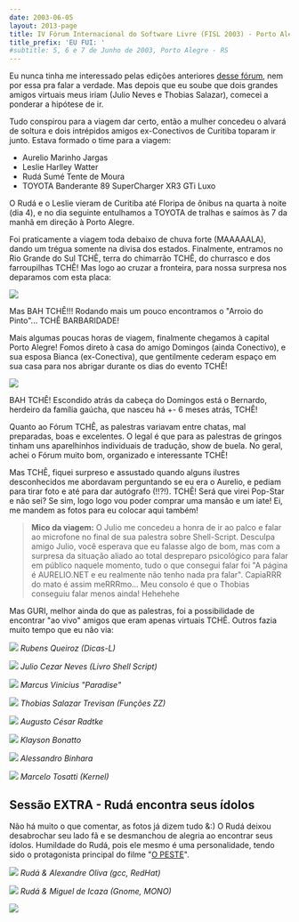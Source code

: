 ```yaml
---
date: 2003-06-05
layout: 2013-page
title: IV Fórum Internacional do Software Livre (FISL 2003) - Porto Alegre - RS
title_prefix: 'EU FUI: '
#subtitle: 5, 6 e 7 de Junho de 2003, Porto Alegre - RS
---
```


Eu nunca tinha me interessado pelas edições anteriores
[desse fórum](http://www.softwarelivre.org/forum2003/),
nem por essa pra falar a verdade. Mas depois que eu soube que dois
grandes amigos virtuais meus iriam (Julio Neves e Thobias Salazar),
comecei a ponderar a hipótese de ir.

Tudo conspirou para a viagem dar certo, então a mulher concedeu o
alvará de soltura e dois intrépidos amigos ex-Conectivos de Curitiba
toparam ir junto. Estava formado o time para a viagem:

- Aurelio Marinho Jargas
- Leslie Harlley Watter
- Rudá Sumé Tente de Moura
- TOYOTA Banderante 89 SuperCharger XR3 GTi Luxo

O Rudá e o Leslie vieram de Curitiba até Floripa de ônibus na quarta à
noite (dia 4), e no dia seguinte entulhamos a TOYOTA de tralhas e
saímos às 7 da manhã em direção à Porto Alegre.

Foi praticamente a viagem toda debaixo de chuva forte (MAAAAALA),
dando um trégua somente na divisa dos estados. Finalmente, entramos no
Rio Grande do Sul TCHÊ, terra do chimarrão TCHÊ, do churrasco e dos
farroupilhas TCHÊ! Mas logo ao cruzar a fronteira, para nossa surpresa
nos deparamos com esta placa:

![](rio_veadinho.jpg)

Mas BAH TCHÊ!!! Rodando mais um pouco encontramos o "Arroio do
Pinto"... TCHÊ BARBARIDADE!

Mais algumas poucas horas de viagem, finalmente chegamos à capital
Porto Alegre! Fomos direto à casa do amigo Domingos (ainda Conectivo),
e sua esposa Bianca (ex-Conectiva), que gentilmente cederam espaço em
sua casa para nos abrigar durante os dias do evento TCHÊ!

 ![](domingos_bianca.jpg)

BAH TCHÊ! Escondido atrás da cabeça do Domingos está o Bernardo,
herdeiro da família gaúcha, que nasceu há +- 6 meses atrás, TCHÊ!

Quanto ao Fórum TCHÊ, as palestras variavam entre chatas, mal
preparadas, boas e excelentes. O legal é que para as palestras de
gringos tinham uns aparelhinhos individuais de tradução, show de
buela. No geral, achei o Fórum muito bom, organizado e interessante
TCHÊ!

Mas TCHÊ, fiquei surpreso e assustado quando alguns ilustres
desconhecidos me abordavam perguntando se eu era o Aurelio, e pediam
para tirar foto e até para dar autógrafo (!!?!). TCHÊ! Será que virei
Pop-Star e não sei? Se sim, logo logo vou poder comprar uma mansão e
um iate! Ei, me mandem as fotos para eu colocar aqui também!

> **Mico da viagem:** O Julio me concedeu a honra de ir ao palco
> e falar ao microfone no final de sua palestra sobre
> Shell-Script. Desculpa amigo Julio, você esperava que eu
> falasse algo de bom, mas com a surpresa da situação aliado ao
> total despreparo psicológico para falar em público naquele
> momento, tudo o que consegui falar foi "A página é AURELIO.NET
> e eu realmente não tenho nada pra falar". CapiaRRR do mato é
> assim meRRRmo... Meu consolo é que o Thobias conseguiu falar
> menos ainda! Hehehehe

Mas GURI, melhor ainda do que as palestras, foi a possibilidade de
encontrar "ao vivo" amigos que eram apenas virtuais TCHÊ. Outros fazia
muito tempo que eu não via:

![](rubens.jpg)
*Rubens Queiroz (Dicas-L)*

![](julio.jpg)
*Julio Cezar Neves (Livro Shell Script)*

![](paradise.jpg)
*Marcus Vinicius "Paradise"*

![](thobias.jpg)
*Thobias Salazar Trevisan (Funções ZZ)*

![](radtke.jpg)
*Augusto César Radtke*

![](klayson.jpg)
*Klayson Bonatto*

![](binhara.jpg)
*Alessandro Binhara*

![](marcelo.jpg)
*Marcelo Tosatti (Kernel)*


## Sessão EXTRA - Rudá encontra seus ídolos

Não há muito o que comentar, as fotos já dizem tudo &amp;:) O Rudá deixou
desabrochar seu lado fã e se desmanchou de alegria ao encontrar seus
ídolos. Humildade do Rudá, pois ele mesmo é uma personalidade, tendo
sido o protagonista principal do filme
"[O PESTE](http://movieweb.com/movie/thepest/)".

![](aoliva.jpg)
*Rudá & Alexandre Oliva (gcc, RedHat)*

![](icaza.jpg)
*Rudá & Miguel de Icaza (Gnome, MONO)*

![](fim.gif)
